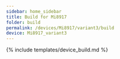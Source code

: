 ```yaml
---
sidebar: home_sidebar
title: Build for Mi8917
folder: build
permalink: /devices/Mi8917/variant3/build
device: Mi8917_variant3
---
```

{% include templates/device_build.md %}
